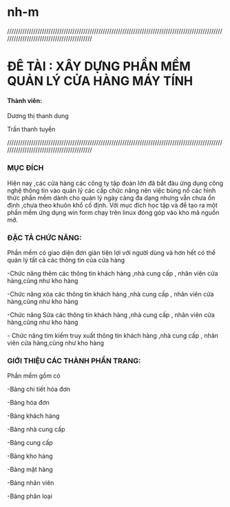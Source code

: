 # nh-m
//////////////////////////////////////////////////////////////////////////////////////////////////////////////////////////////////////////
<p><h1>ĐÊ TÀI : XÂY DỰNG PHẦN MỀM QUẢN LÝ CỬA HÀNG MÁY TÍNH</h1></p>
<p><h4>Thành viên:</h4><p>
<p>Dương thị thanh dung</p>
<p>Trần thanh tuyền</p>
//////////////////////////////////////////////////////////////////////////////////////////////////////////////////////////////////////////
<p><h3>MỤC ĐÍCH</h3></p>
<p>Hiện nay ,các cửa hàng các công ty tập đoàn lớn đã bắt đàu ứng dụng công nghệ thông tin vào quản lý các cấp chức năng nên việc bùng nổ các hình thức phần mềm dành cho quản lý ngày càng đa dạng nhưng vẫn chưa ổn định ,chưa theo khuôn khổ cố định. Với mục đích học tập và để tạo ra một phần mềm ứng dụng win form chạy trên linux đóng góp vào kho mã nguồn mở.  </p>
<p><h3>ĐẶC TẢ CHỨC NĂNG:</h3></p>
<p>Phần mềm có giao diện đơn giản tiện lợi với người dùng và hơn hết có thể quản lý tất cả các thông tin của cửa hàng </p>
<p>-Chức năng thêm các thông tin khách hàng ,nhà cung cấp , nhân viên cửa hàng,cũng như kho hàng </p>
<p>-Chức năng xóa các thông tin khách hàng ,nhà cung cấp , nhân viên cửa hàng,cũng như kho hàng<p>
<p>-Chức năng Sửa các thông tin khách hàng ,nhà cung cấp , nhân viên cửa hàng,cũng như kho hàng<p>
<p>- Chức năng tìm kiếm truy xuất thông tin khách hàng ,nhà cung cấp , nhân viên cửa hàng,cũng như kho hàng<p>
<p><h3>GIỚI THIỆU CÁC THÀNH PHẦN TRANG:</h3></p>
<p>Phần mềm gồm có </p>
<p>-Bảng chi tiết hóa đơn</p>
<p>-Bảng hóa đơn</p>
<p>-Bảng khách hàng</p>
<p>-Bảng nhà cung cấp<p>
<p>-Bảng cung cấp</p>
<p>-Bảng kho hàng </p>
<p>-Bảng mặt hàng</p>
<p>-Bảng nhân viên</p>
<p>-Bảng phân loại</p>

            
